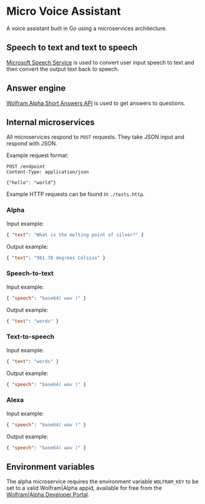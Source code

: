 # Micro Voice Assistant
A voice assistant built in Go using a microservices architecture.

## Speech to text and text to speech
[Microsoft Speech Service](https://docs.microsoft.com/en-gb/azure/cognitive-services/speech-service/)
is used to convert user input speech to text and then convert the output text back to speech.

## Answer engine
[Wolfram Alpha Short Answers API](https://products.wolframalpha.com/short-answers-api/documentation/) is used to get answers to questions.

## Internal microservices
All microservices respond to `POST` requests. 
They take JSON input and respond with JSON.

Example request format:
```http request
POST /endpoint
Content-Type: application/json

{"hello": "world"}
```
Example HTTP requests can be found in `./tests.http`.

### Alpha
Input example:
```json
{ "text": "What is the melting point of silver?" }
```
Output example:
```json
{ "text": "961.78 degrees Celsius" }
```

### Speech-to-text
Input example:
```json
{ "speech": "base64( wav )" }
```
Output example:
```json
{ "text": "words" }
```

### Text-to-speech
Input example:
```json
{ "text": "words" }
```
Output example:
```json
{ "speech": "base64( wav )" }
```

### Alexa
Input example:
```json
{ "speech": "base64( wav )" }
```
Output example:
```json
{ "speech": "base64( wav )" }
```

## Environment variables
The alpha microservice requires the environment variable `WOLFRAM_KEY` to be set to a valid Wolfram|Alpha appid, available for free from the [Wolfram|Alpha Developer Portal](https://developer.wolframalpha.com/portal/).